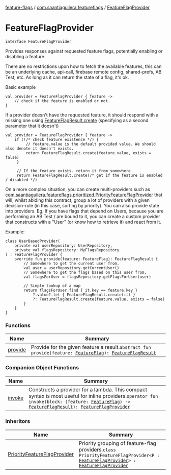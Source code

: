 [feature-flags](../../index.md) / [com.saantiaguilera.featureflags](../index.md) / [FeatureFlagProvider](./index.md)

# FeatureFlagProvider

`interface FeatureFlagProvider`

Provides responses against requested feature flags, potentially enabling or disabling a feature.

There are no restrictions upon how to fetch the available features, this can be an underlying
cache, api-call, firebase remote config, shared-prefs, AB Test, etc. As long as it can return
the state of a flag, it's ok.

Basic example

```
val provider = FeatureFlagProvider { feature ->
    // check if the feature is enabled or not.
}
```

If a provider doesn't have the requested feature, it should respond with a missing one using
[FeatureFlagResult.create](../-feature-flag-result/create.md) (specifying as a second parameter that it doesn't)

```
val provider = FeatureFlagProvider { feature ->
    if (!/* check feature existence */) {
         // feature.value is the default provided value. We should also denote it doesn't exists.
         return FeatureFlagResult.create(feature.value, exists = false)
     }

     // If the feature exists. return it from somewhere
     return FeatureFlagResult.create(/* get if the feature is enabled / disabled */)
```

On a more complex situation, you can create multi-providers such as
[com.saantiaguilera.featureflags.prioritized.PriorityFeatureFlagProvider](../../com.saantiaguilera.featureflags.prioritized/-priority-feature-flag-provider/index.md) that will, whilst
abiding this contract, group a lot of providers with a given decision-rule (in this case,
sorting by priority).
You can also provide state into providers. Eg. If you have flags that depend on Users,
because you are performing an AB Test / are bound to it, you can create a custom provider
that constructs with a "User" (or know how to retrieve it) and react from it.

Example:

```
class UserBasedProvider(
    private val userRepository: UserRepository,
    private val flagsRepository: MyFlagsRepository
) : FeatureFlagProvider {
    override fun provide(feature: FeatureFlag): FeatureFlagResult {
        // Somewhere to get the current user from.
        val user = userRepository.getCurrentUser()
        // Somewhere to get the flags based on this user from.
        val flagsForUser = flagsRepository.getFlagsForUser(user)

        // Simple lookup of a map
        return flagsForUser.find { it.key == feature.key }
            ?.value?.let { FeatureFlagResult.create(it) }
            ?: FeatureFlagResult.create(feature.value, exists = false)
        }
    }
}
```

### Functions

| Name | Summary |
|---|---|
| [provide](provide.md) | Provide for the given feature a result.`abstract fun provide(feature: `[`FeatureFlag`](../-feature-flag/index.md)`): `[`FeatureFlagResult`](../-feature-flag-result/index.md) |

### Companion Object Functions

| Name | Summary |
|---|---|
| [invoke](invoke.md) | Constructs a provider for a lambda. This compact syntax is most useful for inline providers.`operator fun invoke(block: (feature: `[`FeatureFlag`](../-feature-flag/index.md)`) -> `[`FeatureFlagResult`](../-feature-flag-result/index.md)`): `[`FeatureFlagProvider`](./index.md) |

### Inheritors

| Name | Summary |
|---|---|
| [PriorityFeatureFlagProvider](../../com.saantiaguilera.featureflags.prioritized/-priority-feature-flag-provider/index.md) | Priority grouping of feature-flag providers.`class PriorityFeatureFlagProvider<P : `[`FeatureFlagProvider`](./index.md)`> : `[`FeatureFlagProvider`](./index.md) |
